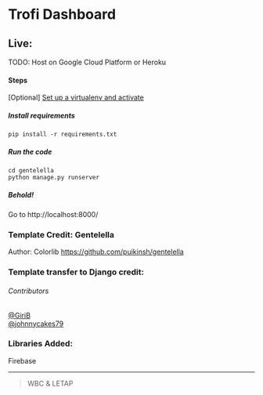 # Trofi Dashboard

## Live: 
TODO: Host on Google Cloud Platform or Heroku

#### Steps
[Optional] [Set up a virtualenv and activate](http://python-guide-pt-br.readthedocs.io/en/latest/dev/virtualenvs/) 

##### Install requirements 
    pip install -r requirements.txt

##### Run the code
    cd gentelella
    python manage.py runserver 
    
##### Behold!
Go to http://localhost:8000/

### Template Credit: Gentelella
Author: Colorlib
https://github.com/puikinsh/gentelella

### Template transfer to Django credit: 
###### Contributors 
[@GiriB](https://github.com/GiriB)  
[@johnnycakes79](https://github.com/johnnycakes79)

### Libraries Added:
Firebase 

---

> WBC & LETAP
